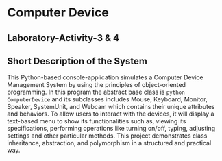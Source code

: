 # Computer Device
## Laboratory-Activity-3 & 4

## Short Description of the System
This  Python-based console-application simulates a Computer Device Management System by using the principles   of object-oriented programming. In this program the abstract base class is  ```python ComputerDevice``` and its subclasses includes Mouse, Keyboard, Monitor, Speaker, SystemUnit, and Webcam which contains their unique attributes and behaviors. To allow users to interact with the devices, it will display a text-based menu to show its functionalities such as, viewing its specifications, performing operations like turning on/off, typing, adjusting settings and other particular methods. This project demonstrates class inheritance, abstraction, and polymorphism in a structured and practical way.
